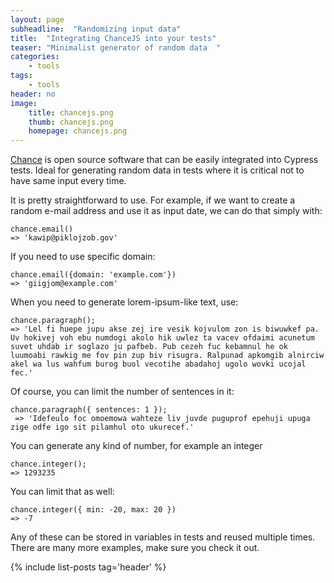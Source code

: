 ```yaml
---
layout: page
subheadline:  "Randomizing input data"
title:  "Integrating ChanceJS into your tests"
teaser: "Minimalist generator of random data  "
categories:
    - tools
tags:
    - tools
header: no
image:
    title: chancejs.png
    thumb: chancejs.png
    homepage: chancejs.png
---
```

<a href="https://chancejs.com/index.html" target="blank">Chance</a> is open source software that can be easily integrated into Cypress tests.
Ideal for generating random data in tests where it is critical not to have same input every time.

It is pretty straightforward to use. For example, if we want to create a random e-mail address and use it as input date, we can do that simply with:

~~~
chance.email()
=> 'kawip@piklojzob.gov'
~~~


If you need to use specific domain:

~~~
chance.email({domain: 'example.com'})
=> 'giigjom@example.com'
~~~


When you need to generate lorem-ipsum-like text, use:

~~~
chance.paragraph();
=> 'Lel fi huepe jupu akse zej ire vesik kojvulom zon is biwuwkef pa. Uv hokivej voh ebu numdogi akolo hik uwlez ta vacev ofdaimi acunetum suvet uhdab ir soglazo ju pafbeb. Pub cezeh fuc kebamnul he ok luumoabi rawkig me fov pin zup biv risugra. Ralpunad apkomgib alnirciw akel wa lus wahfum burog buol vecotihe abadahoj ugolo wovki ucojal fec.'
~~~


Of course, you can limit the number of sentences in it:

~~~
chance.paragraph({ sentences: 1 });
 => 'Idefeulo foc omoemowa wahteze liv juvde puguprof epehuji upuga zige odfe igo sit pilamhul oto ukurecef.'
~~~


You can generate any kind of number, for example an integer

~~~
chance.integer();
=> 1293235
~~~


You can limit that as well:
~~~
chance.integer({ min: -20, max: 20 })
=> -7
~~~


Any of these can be stored in variables in tests and reused multiple times.
There are many more examples, make sure you check it out.

{% include list-posts tag='header' %}
